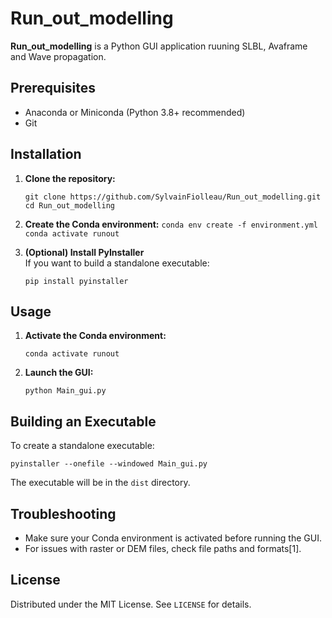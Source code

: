 # Run_out_modelling

**Run_out_modelling** is a Python GUI application ruuning SLBL, Avaframe and Wave propagation.

## Prerequisites

- Anaconda or Miniconda (Python 3.8+ recommended)
- Git

## Installation

1. **Clone the repository:**
    ```
    git clone https://github.com/SylvainFiolleau/Run_out_modelling.git
    cd Run_out_modelling
    ```

2. **Create the Conda environment:**
        ```
        conda env create -f environment.yml
        conda activate runout
        ```
3. **(Optional) Install PyInstaller**  
   If you want to build a standalone executable:
    ```
    pip install pyinstaller
    ```

## Usage

1. **Activate the Conda environment:**
    ```
    conda activate runout
    ```

2. **Launch the GUI:**
    ```
    python Main_gui.py
    ```

## Building an Executable

To create a standalone executable:

```
pyinstaller --onefile --windowed Main_gui.py
```

The executable will be in the `dist` directory.

## Troubleshooting

- Make sure your Conda environment is activated before running the GUI.
- For issues with raster or DEM files, check file paths and formats[1].

## License

Distributed under the MIT License. See `LICENSE` for details.
